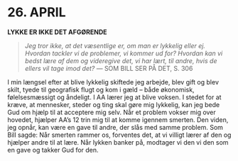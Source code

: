 # 26. APRIL

**LYKKE ER IKKE DET AFGØRENDE**

> *Jeg tror ikke, at det væsentlige er, om man er lykkelig eller ej. Hvordan tackler vi de problemer, vi kommer ud for? Hvordan kan vi bedst lære af dem og videregive det, vi har lært, til andre, hvis de ellers vil tage imod det?*
> — SOM BILL SER PÅ DET, S. 306

I min længsel efter at blive lykkelig skiftede jeg arbejde, blev gift og blev skilt, tyede til geografisk flugt og kom i gæld – både økonomisk, følelsesmæssigt og åndeligt. I AA lærer jeg at blive voksen. I stedet for at kræve, at mennesker, steder og ting skal gøre mig lykkelig, kan jeg bede Gud om hjælp til at acceptere mig selv. Når et problem vokser mig over hovedet, hjælper AA’s 12 trin mig til at komme igennem smerten. Den viden, jeg opnår, kan være en gave til andre, der slås med samme problem. Som Bill sagde: Når smerten rammer os, forventes det, at vi villigt lærer af den og hjælper andre til at lære. Når lykken banker på, modtager vi den vi den som en gave og takker Gud for den.
